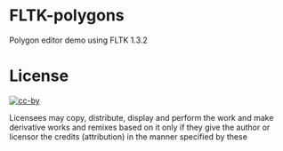 # FLTK-polygons
Polygon editor demo using FLTK 1.3.2

# License


[![cc-by](https://upload.wikimedia.org/wikipedia/commons/thumb/1/16/CC-BY_icon.svg/88px-CC-BY_icon.svg.png)](https://creativecommons.org/licenses/by/2.0/)

Licensees may copy, distribute, display and perform the work and make derivative works and remixes based on it only if they give the author or licensor the credits (attribution) in the manner specified by these
